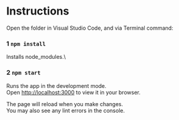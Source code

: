 # Instructions

Open the folder in Visual Studio Code, and via Terminal command:

### 1 `npm install`

Installs node_modules.\

### 2 `npm start`

Runs the app in the development mode.\
Open [http://localhost:3000](http://localhost:3000) to view it in your browser.

The page will reload when you make changes.\
You may also see any lint errors in the console.

